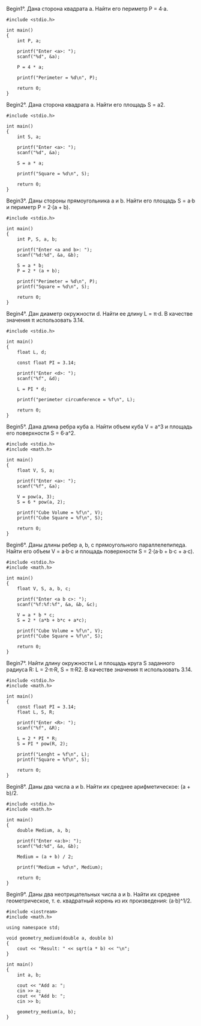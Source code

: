 Begin1°. Дана сторона квадрата a. Найти его периметр P = 4·a. 
```
#include <stdio.h>

int main()
{
    int P, a;

    printf("Enter <a>: ");
    scanf("%d", &a);

    P = 4 * a;

    printf("Perimeter = %d\n", P);

    return 0;
}
```

Begin2°. Дана сторона квадрата a. Найти его площадь S = a2. 
```
#include <stdio.h>

int main()
{
    int S, a;

    printf("Enter <a>: ");
    scanf("%d", &a);

    S = a * a;

    printf("Square = %d\n", S);

    return 0;
}
```

Begin3°. Даны стороны прямоугольника a и b. Найти его площадь S = a·b и периметр P = 2·(a + b). 
```
#include <stdio.h>

int main()
{
    int P, S, a, b;

    printf("Enter <a and b>: ");
    scanf("%d:%d", &a, &b);

    S = a * b;
    P = 2 * (a + b);

    printf("Perimeter = %d\n", P);
    printf("Square = %d\n", S);

    return 0;
}
```

Begin4°. Дан диаметр окружности d. Найти ее длину L = π·d. В качестве значения π использовать 3.14.
```
#include <stdio.h>

int main()
{
    float L, d;

    const float PI = 3.14;

    printf("Enter <d>: ");
    scanf("%f", &d);

    L = PI * d;

    printf("perimeter circumference = %f\n", L);

    return 0;
}
```

Begin5°. Дана длина ребра куба a. Найти объем куба V = a^3 и площадь его поверхности S = 6·a^2. 
```
#include <stdio.h>
#include <math.h>

int main()
{
    float V, S, a;

    printf("Enter <a>: ");
    scanf("%f", &a);

    V = pow(a, 3);
    S = 6 * pow(a, 2);

    printf("Cube Volume = %f\n", V);
    printf("Cube Square = %f\n", S);

    return 0;
}
```

Begin6°. Даны длины ребер a, b, c прямоугольного параллелепипеда. Найти его объем V = a·b·c и площадь поверхности S = 2·(a·b + b·c + a·c). 
```
#include <stdio.h>
#include <math.h>

int main()
{
    float V, S, a, b, c;

    printf("Enter <a b c>: ");
    scanf("%f:%f:%f", &a, &b, &c);

    V = a * b * c;
    S = 2 * (a*b + b*c + a*c);

    printf("Cube Volume = %f\n", V);
    printf("Cube Square = %f\n", S);

    return 0;
}
```

Begin7°. Найти длину окружности L и площадь круга S заданного радиуса R: L = 2·π·R, S = π·R2. В качестве значения π использовать 3.14. 
```
#include <stdio.h>
#include <math.h>

int main()
{
    const float PI = 3.14;
    float L, S, R;

    printf("Enter <R>: ");
    scanf("%f", &R);

    L = 2 * PI * R;
    S = PI * pow(R, 2);

    printf("Lenght = %f\n", L);
    printf("Square = %f\n", S);

    return 0;
}
```

Begin8°. Даны два числа a и b. Найти их среднее арифметическое: (a + b)/2. 
```
#include <stdio.h>
#include <math.h>

int main()
{
    double Medium, a, b;

    printf("Enter <a:b>: ");
    scanf("%d:%d", &a, &b);

    Medium = (a + b) / 2;

    printf("Medium = %d\n", Medium);

    return 0;
}
```
Begin9°. Даны два неотрицательных числа a и b. Найти их среднее геометрическое, т. е. квадратный корень из их произведения: (a·b)^1/2.
```
#include <iostream>
#include <math.h>

using namespace std;

void geometry_medium(double a, double b)
{
    cout << "Result: " << sqrt(a * b) << "\n";
}

int main()
{
    int a, b;

    cout << "Add a: ";
    cin >> a;
    cout << "Add b: ";
    cin >> b;

    geometry_medium(a, b);
}
```
